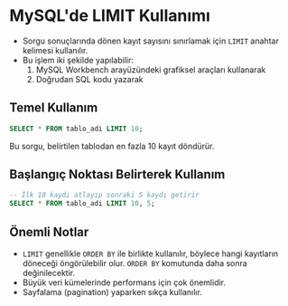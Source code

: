 # MySQL'de LIMIT Kullanımı

- Sorgu sonuçlarında dönen kayıt sayısını sınırlamak için `LIMIT` anahtar kelimesi kullanılır.
- Bu işlem iki şekilde yapılabilir:
  1. MySQL Workbench arayüzündeki grafiksel araçları kullanarak
  2. Doğrudan SQL kodu yazarak

## Temel Kullanım

```sql
SELECT * FROM tablo_adi LIMIT 10;
```

Bu sorgu, belirtilen tablodan en fazla 10 kayıt döndürür.

## Başlangıç Noktası Belirterek Kullanım

```sql
-- İlk 10 kaydı atlayıp sonraki 5 kaydı getirir
SELECT * FROM tablo_adi LIMIT 10, 5;
```

## Önemli Notlar

- `LIMIT` genellikle `ORDER BY` ile birlikte kullanılır, böylece hangi kayıtların döneceği öngörülebilir olur. `ORDER BY` komutunda daha sonra değinilecektir.
- Büyük veri kümelerinde performans için çok önemlidir.
- Sayfalama (pagination) yaparken sıkça kullanılır.
